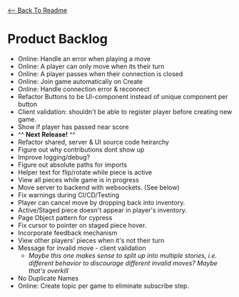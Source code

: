 [<-- Back To Readme](./README.md)

# Product Backlog

-   Online: Handle an error when playing a move
-   Online: A player can only move when its their turn
-   Online: A player passes when their connection is closed
-   Online: Join game automatically on Create
-   Online: Handle connection error & reconnect
-   Refactor Buttons to be UI-component instead of unique component per button
-   Client validation: shouldn't be able to register player before creating new game.
-   Show if player has passed near score
-   ^^ **Next Release!** ^^
-   Refactor shared, server & UI source code heirarchy
-   Figure out why contributions dont show up
-   Improve logging/debug?
-   Figure out absolute paths for imports
-   Helper text for flip/rotate while piece is active
-   View all pieces while game is in progress
-   Move server to backend with websockets. (See below)
-   Fix warnings during CI/CD/Testing
-   Player can cancel move by dropping back into inventory.
-   Active/Staged piece doesn't appear in player's inventory.
-   Page Object pattern for cypress
-   Fix cursor to pointer on staged piece hover.
-   Incorporate feedback mechanism
-   View other players' pieces when it's not their turn
-   Message for invalid move - client validation
    -   _Maybe this one makes sense to split up into multiple stories, i.e. different behavior to discourage different invalid moves? Maybe that's overkill_
-   No Duplicate Names
-   Online: Create topic per game to eliminate subscribe step.
